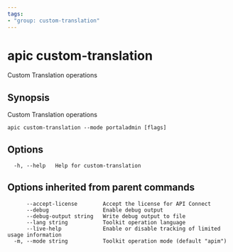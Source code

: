```yaml
---
tags:
- "group: custom-translation"
---
```

# apic custom-translation

Custom Translation operations

## Synopsis

Custom Translation operations

```
apic custom-translation --mode portaladmin [flags]
```

## Options

```
  -h, --help   Help for custom-translation
```

## Options inherited from parent commands

```
      --accept-license        Accept the license for API Connect
      --debug                 Enable debug output
      --debug-output string   Write debug output to file
      --lang string           Toolkit operation language
      --live-help             Enable or disable tracking of limited usage information
  -m, --mode string           Toolkit operation mode (default "apim")
```

